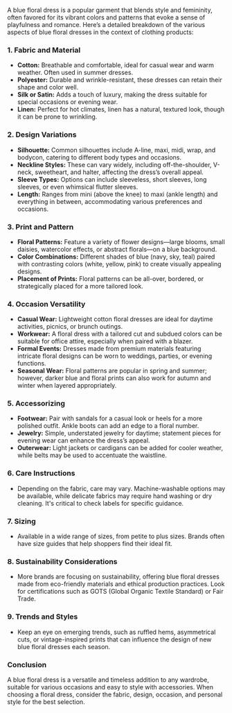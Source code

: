A blue floral dress is a popular garment that blends style and femininity, often favored for its vibrant colors and patterns that evoke a sense of playfulness and romance. Here’s a detailed breakdown of the various aspects of blue floral dresses in the context of clothing products:

### 1. **Fabric and Material**
   - **Cotton:** Breathable and comfortable, ideal for casual wear and warm weather. Often used in summer dresses.
   - **Polyester:** Durable and wrinkle-resistant, these dresses can retain their shape and color well.
   - **Silk or Satin:** Adds a touch of luxury, making the dress suitable for special occasions or evening wear.
   - **Linen:** Perfect for hot climates, linen has a natural, textured look, though it can be prone to wrinkling.

### 2. **Design Variations**
   - **Silhouette:** Common silhouettes include A-line, maxi, midi, wrap, and bodycon, catering to different body types and occasions.
   - **Neckline Styles:** These can vary widely, including off-the-shoulder, V-neck, sweetheart, and halter, affecting the dress’s overall appeal.
   - **Sleeve Types:** Options can include sleeveless, short sleeves, long sleeves, or even whimsical flutter sleeves.
   - **Length:** Ranges from mini (above the knee) to maxi (ankle length) and everything in between, accommodating various preferences and occasions.

### 3. **Print and Pattern**
   - **Floral Patterns:** Feature a variety of flower designs—large blooms, small daisies, watercolor effects, or abstract florals—on a blue background.
   - **Color Combinations:** Different shades of blue (navy, sky, teal) paired with contrasting colors (white, yellow, pink) to create visually appealing designs.
   - **Placement of Prints:** Floral patterns can be all-over, bordered, or strategically placed for a more tailored look.

### 4. **Occasion Versatility**
   - **Casual Wear:** Lightweight cotton floral dresses are ideal for daytime activities, picnics, or brunch outings.
   - **Workwear:** A floral dress with a tailored cut and subdued colors can be suitable for office attire, especially when paired with a blazer.
   - **Formal Events:** Dresses made from premium materials featuring intricate floral designs can be worn to weddings, parties, or evening functions.
   - **Seasonal Wear:** Floral patterns are popular in spring and summer; however, darker blue and floral prints can also work for autumn and winter when layered appropriately.

### 5. **Accessorizing**
   - **Footwear:** Pair with sandals for a casual look or heels for a more polished outfit. Ankle boots can add an edge to a floral number.
   - **Jewelry:** Simple, understated jewelry for daytime; statement pieces for evening wear can enhance the dress’s appeal.
   - **Outerwear:** Light jackets or cardigans can be added for cooler weather, while belts may be used to accentuate the waistline.

### 6. **Care Instructions**
   - Depending on the fabric, care may vary. Machine-washable options may be available, while delicate fabrics may require hand washing or dry cleaning. It's critical to check labels for specific guidance.

### 7. **Sizing**
   - Available in a wide range of sizes, from petite to plus sizes. Brands often have size guides that help shoppers find their ideal fit.

### 8. **Sustainability Considerations**
   - More brands are focusing on sustainability, offering blue floral dresses made from eco-friendly materials and ethical production practices. Look for certifications such as GOTS (Global Organic Textile Standard) or Fair Trade.

### 9. **Trends and Styles**
   - Keep an eye on emerging trends, such as ruffled hems, asymmetrical cuts, or vintage-inspired prints that can influence the design of new blue floral dresses each season.

### Conclusion
A blue floral dress is a versatile and timeless addition to any wardrobe, suitable for various occasions and easy to style with accessories. When choosing a floral dress, consider the fabric, design, occasion, and personal style for the best selection.